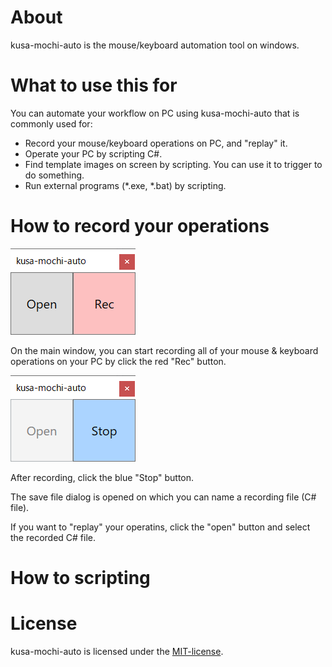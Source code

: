 # About
kusa-mochi-auto is the mouse/keyboard automation tool on windows.

# What to use this for
You can automate your workflow on PC using kusa-mochi-auto that is commonly used for:
- Record your mouse/keyboard operations on PC, and "replay" it.
- Operate your PC by scripting C#.
- Find template images on screen by scripting. You can use it to trigger to do something.
- Run external programs (*.exe, *.bat) by scripting.

# How to record your operations
![Main Window 1](doc/img/main-window-1.png "Main Window 1")

On the main window, you can start recording all of your mouse & keyboard operations on your PC by click the red "Rec" button.

![Main Window 2](doc/img/main-window-2.png "Main Window 2")

After recording, click the blue "Stop" button.

The save file dialog is opened on which you can name a recording file (C# file).

If you want to "replay" your operatins, click the "open" button and select the recorded C# file.

# How to scripting


# License
kusa-mochi-auto is licensed under the [MIT-license](LICENSE).
